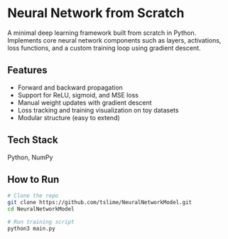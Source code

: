 # Neural Network from Scratch

A minimal deep learning framework built from scratch in Python. Implements core neural network components such as layers, activations, loss functions, and a custom training loop using gradient descent.

## Features

- Forward and backward propagation
- Support for ReLU, sigmoid, and MSE loss
- Manual weight updates with gradient descent
- Loss tracking and training visualization on toy datasets
- Modular structure (easy to extend)

## Tech Stack

Python, NumPy

## How to Run

```bash
# Clone the repo
git clone https://github.com/tslime/NeuralNetworkModel.git
cd NeuralNetworkModel

# Run training script
python3 main.py

